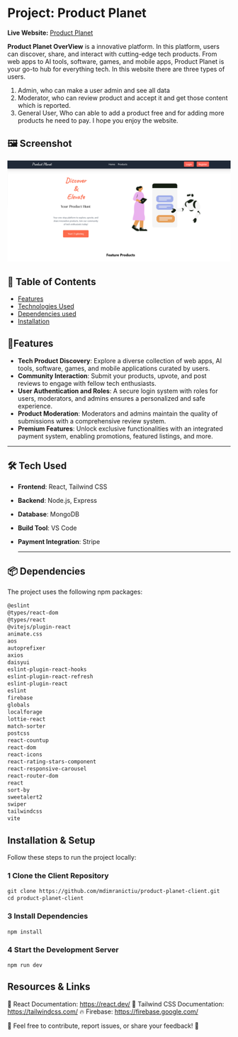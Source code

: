 # Project: Product Planet


**Live Website:** [Product Planet](https://product-planet-dd891.web.app/) 

**Product Planet OverView**  is a innovative platform. In this platform, users can discover, share, and interact with cutting-edge tech products. From web apps to AI tools, software, games, and mobile apps, Product Planet is your go-to hub for everything tech.
In this website there are three types of users.
1. Admin, who can make a user admin and see all data
2. Moderator, who can review product and accept it and get those content which is reported.
3. General User, Who can able to add a product free and for adding more products he need to pay.
I hope you enjoy the website.

 ## 🖼 Screenshot  
![Gadget Heaven](src/assets/ds.png)

## 📖 Table of Contents

- [Features](#features)
- [Technologies Used](#technologies-used)
- [Dependencies used](#dependencies-used)
- [Installation](#installation)


## 🚀Features  

- **Tech Product Discovery**: Explore a diverse collection of web apps, AI tools, software, games, and mobile applications curated by users.  
- **Community Interaction**: Submit your products, upvote, and post reviews to engage with fellow tech enthusiasts.  
- **User Authentication and Roles**: A secure login system with roles for users, moderators, and admins ensures a personalized and safe experience.  
- **Product Moderation**: Moderators and admins maintain the quality of submissions with a comprehensive review system.  
- **Premium Features**: Unlock exclusive functionalities with an integrated payment system, enabling promotions, featured listings, and more.  

---

## 🛠️ Tech Used 

- **Frontend**: React, Tailwind CSS  
- **Backend**: Node.js, Express  
- **Database**: MongoDB  
- **Build Tool**: VS Code 
- **Payment Integration**: Stripe

  ---
## 📦 Dependencies  
The project uses the following npm packages:  
```
@eslint
@types/react-dom
@types/react
@vitejs/plugin-react
animate.css
aos
autoprefixer
axios
daisyui
eslint-plugin-react-hooks
eslint-plugin-react-refresh
eslint-plugin-react
eslint
firebase
globals
localforage
lottie-react
match-sorter
postcss
react-countup
react-dom
react-icons
react-rating-stars-component
react-responsive-carousel
react-router-dom
react
sort-by
sweetalert2
swiper
tailwindcss
vite
```

##  Installation & Setup  
Follow these steps to run the project locally:  

### 1 Clone the Client Repository  
```
git clone https://github.com/mdimranictiu/product-planet-client.git
cd product-planet-client
```

### 3 Install Dependencies
```
npm install
```
### 4 Start the Development Server
```
npm run dev
```

 ## Resources & Links
📖 React Documentation: https://react.dev/
📖 Tailwind CSS Documentation: https://tailwindcss.com/
🔥 Firebase: https://firebase.google.com/

📌 Feel free to contribute, report issues, or share your feedback! 🚀


